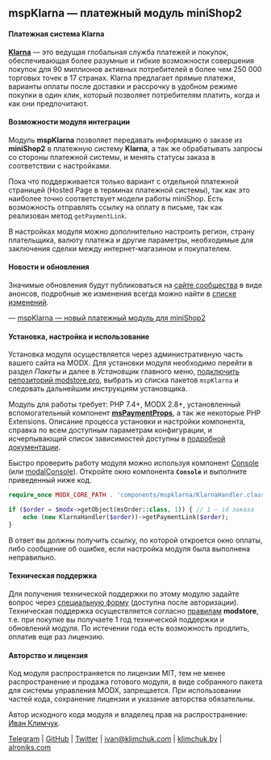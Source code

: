 ## mspKlarna &mdash; платежный модуль miniShop2

#### Платежная система Klarna

**[Klarna][klarna.com]** — это ведущая глобальная служба платежей и покупок, обеспечивающая более разумные и гибкие возможности совершения покупок для 90 миллионов активных потребителей в более чем 250 000 торговых точек в 17 странах. Klarna предлагает прямые платежи, варианты оплаты после доставки и рассрочку в удобном режиме покупки в один клик, который позволяет потребителям платить, когда и как они предпочитают.

#### Возможности модуля интеграции

Модуль **mspKlarna** позволяет передавать информацию о заказе из **miniShop2** в платежную систему **Klarna**, а так же обрабатывать запросы со стороны платежной системы, и менять статусы заказа в соответствии с настройками.

Пока что поддерживается только вариант с отдельной платежной страницей (Hosted Page в терминах платежной системы), так как это наиболее точно соответствует модели работы miniShop. Есть возможность отправлять ссылку на оплату в письме, так как реализован метод `getPaymentLink`.

В настройках модуля можно дополнительно настроить регион, страну плательщика, валюту платежа и другие параметры, необходимые для заключения сделки между интернет-магазином и покупателем.

#### Новости и обновления

Значимые обновления будут публиковаться на [сайте сообщества][community] в виде анонсов, подробные же изменения всегда можно найти в [списке изменений][changelog].

— [mspKlarna — новый платежный модуль для miniShop2](#)

#### Установка, настройка и использование

Установка модуля осуществляется через административную часть вашего сайта на MODX. Для установки модуля необходимо перейти в раздел <em>Пакеты</em> и далее в <em>Установщик</em> главного меню, [подключить репозиторий modstore.pro][connection], выбрать из списка пакетов `mspKlarna` и следовать дальнейшим инструкциям установщика.

Модуль для работы требует: PHP 7.4+, MODX 2.8+, установленный вспомогательный компонент **[msPaymentProps]**, а так же некоторые PHP Extensions. Описание процесса установки и настройки компонента, справка по всем доступным параметрам конфигурации, и исчерпывающий список зависимостей доступны в [подробной документации][documentation].

Быстро проверить работу модуля можно используя компонент [Console] (или [modalConsole]). Откройте окно компонента **`Console`** и выполните приведенный ниже код.

```php
require_once MODX_CORE_PATH . 'components/mspklarna/KlarnaHandler.class.php';

if ($order = $modx->getObject(msOrder::class, 1)) { // 1 – id заказа
    echo (new KlarnaHandler($order))->getPaymentLink($order);
}
```

В ответ вы должны получить ссылку, по которой откроется окно оплаты, либо сообщение об ошибке, если настройка модуля была выполнена неправильно.

#### Техническая поддержка

Для получения технической поддержки по этому модулю задайте вопрос через [специальную форму][support] (доступна после авторизации). Техническая поддержка осуществляется согласно [правилам][rules] **modstore**, т.е. при покупке вы получаете 1 год технической поддержки и обновлений модуля. По истечении года есть возможность продлить, оплатив еще раз лицензию.

#### Авторство и лицензия

Код модуля распространяется по лицензии MIT, тем не менее распространение и продажа готового модуля, в виде собранного пакета для системы управления MODX, запрещается. При использовании частей кода, сохранение лицензии и указание авторства обязательны.

Автор исходного кода модуля и владелец прав на распространение: [Иван Климчук](https://modstore.pro/authors/alroniks).

[Telegram](https://t.me/orlaskin) | [GitHub](https://github.com/alroniks) | [Twitter](https://twitter.com/iklimchuk) | [ivan@klimchuk.com](mailto:ivan@klimchuk.com) | [klimchuk.by](https://klimchuk.by/) | [alroniks.com](https://alroniks.com)

[klarna.com]: https://www.klarna.com/
[community]: https://modx.pro

[mspaymentprops]: https://modstore.pro/packages/utilities/mspaymentprops
[modalconsole]: https://modstore.pro/packages/utilities/modalconsole
[console]: https://modx.com/extras/package/console

[documentation]: https://mspay.github.io/msp-klarna/ru/documentation
[changelog]: https://modstore.pro/packages/payment-system/mspklarna#tab/changelog

[connection]: https://modstore.pro/info/connection
[support]: https://modstore.pro/office/support
[rules]: https://modstore.pro/info/rules
